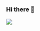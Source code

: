 ### Hi there 👋
<img align="center" src="https://github-readme-stats.vercel.app/api/top-langs/?username=IsraelAristide&theme=radical" />

